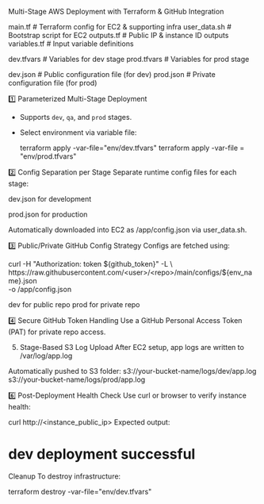  Multi-Stage AWS Deployment with Terraform & GitHub Integration

 main.tf # Terraform config for EC2 & supporting infra
 user_data.sh # Bootstrap script for EC2
outputs.tf # Public IP & instance ID outputs
variables.tf # Input variable definitions

 dev.tfvars # Variables for dev stage
 prod.tfvars # Variables for prod stage
 
 dev.json # Public configuration file (for dev)
 prod.json # Private configuration file (for prod)

1️⃣ Parameterized Multi-Stage Deployment

- Supports `dev`, `qa`, and `prod` stages.
- Select environment via variable file:

  terraform apply -var-file="env/dev.tfvars"
  terraform apply -var-file = "env/prod.tfvars"

2️⃣ Config Separation per Stage
Separate runtime config files for each stage:

dev.json for development

prod.json for production

Automatically downloaded into EC2 as /app/config.json via user_data.sh.

3️⃣ Public/Private GitHub Config Strategy
Configs are fetched using:

curl -H "Authorization: token ${github_token}" -L \
https://raw.githubusercontent.com/<user>/<repo>/main/configs/${env_name}.json \
-o /app/config.json

dev for public repo
prod for private repo

4️⃣ Secure GitHub Token Handling
Use a GitHub Personal Access Token (PAT) for private repo access.

5. Stage-Based S3 Log Upload
After EC2 setup, app logs are written to /var/log/app.log

Automatically pushed to S3 folder:
s3://your-bucket-name/logs/dev/app.log
s3://your-bucket-name/logs/prod/app.log

6️⃣ Post-Deployment Health Check
Use curl or browser to verify instance health:

curl http://<instance_public_ip>
Expected output:
<h1>dev deployment successful</h1>

Cleanup
To destroy infrastructure:

terraform destroy -var-file="env/dev.tfvars"


  
